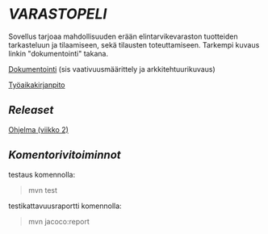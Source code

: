 # *VARASTOPELI*

Sovellus tarjoaa mahdollisuuden erään elintarvikevaraston tuotteiden tarkasteluun ja tilaamiseen, sekä tilausten toteuttamiseen. Tarkempi kuvaus linkin "dokumentointi" takana.

[Dokumentointi](https://github.com/Hipsterisiili/ohjelmistotuotanto/blob/master/dokumentointi/dokumentointi1.txt) (sis vaativuusmäärittely ja arkkitehtuurikuvaus)

[Työaikakirjanpito](https://github.com/Hipsterisiili/ohjelmistotuotanto/blob/master/dokumentointi/tyoaikakirjanpito.txt)

## *Releaset*

[Ohjelma (viikko 2)](https://github.com/Hipsterisiili/ohjelmistotuotanto/tree/master/ot-varastopeli)

## *Komentorivitoiminnot*

testaus komennolla:
>mvn test

testikattavuusraportti komennolla:
>mvn jacoco:report
